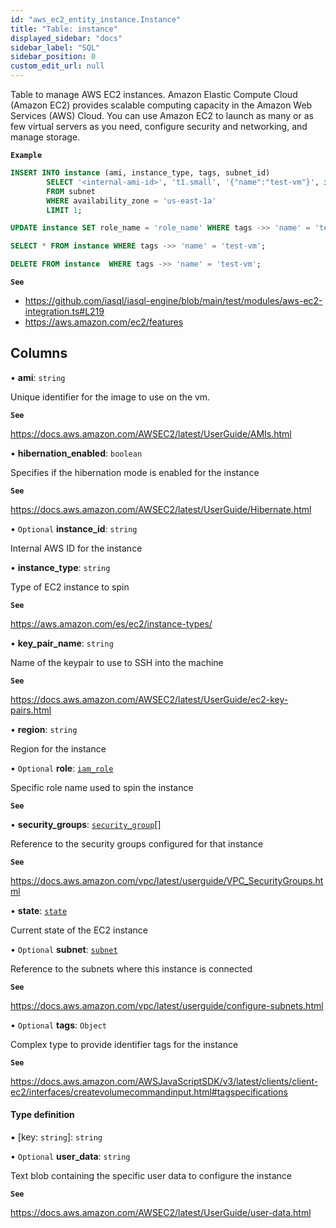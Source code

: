 ```yaml
---
id: "aws_ec2_entity_instance.Instance"
title: "Table: instance"
displayed_sidebar: "docs"
sidebar_label: "SQL"
sidebar_position: 0
custom_edit_url: null
---
```


Table to manage AWS EC2 instances. Amazon Elastic Compute Cloud (Amazon EC2) provides scalable computing capacity
in the Amazon Web Services (AWS) Cloud. You can use Amazon EC2 to launch as many or as few virtual servers
as you need, configure security and networking, and manage storage.

**`Example`**

```sql TheButton[Manage an EC2 instance]="Manage an EC2 instance"
INSERT INTO instance (ami, instance_type, tags, subnet_id)
        SELECT '<internal-ami-id>', 't1.small', '{"name":"test-vm"}', id
        FROM subnet
        WHERE availability_zone = 'us-east-1a'
        LIMIT 1;

UPDATE instance SET role_name = 'role_name' WHERE tags ->> 'name' = 'test-vm';

SELECT * FROM instance WHERE tags ->> 'name' = 'test-vm';

DELETE FROM instance  WHERE tags ->> 'name' = 'test-vm';
```

**`See`**

 - https://github.com/iasql/iasql-engine/blob/main/test/modules/aws-ec2-integration.ts#L219
 - https://aws.amazon.com/ec2/features

## Columns

• **ami**: `string`

Unique identifier for the image to use on the vm.

**`See`**

https://docs.aws.amazon.com/AWSEC2/latest/UserGuide/AMIs.html

• **hibernation\_enabled**: `boolean`

Specifies if the hibernation mode is enabled for the instance

**`See`**

https://docs.aws.amazon.com/AWSEC2/latest/UserGuide/Hibernate.html

• `Optional` **instance\_id**: `string`

Internal AWS ID for the instance

• **instance\_type**: `string`

Type of EC2 instance to spin

**`See`**

https://aws.amazon.com/es/ec2/instance-types/

• **key\_pair\_name**: `string`

Name of the keypair to use to SSH into the machine

**`See`**

https://docs.aws.amazon.com/AWSEC2/latest/UserGuide/ec2-key-pairs.html

• **region**: `string`

Region for the instance

• `Optional` **role**: [`iam_role`](aws_iam_entity_role.IamRole.md)

Specific role name used to spin the instance

**`See`**

• **security\_groups**: [`security_group`](aws_security_group_entity.SecurityGroup.md)[]

Reference to the security groups configured for that instance

**`See`**

https://docs.aws.amazon.com/vpc/latest/userguide/VPC_SecurityGroups.html

• **state**: [`state`](../enums/aws_ec2_entity_instance.State.md)

Current state of the EC2 instance

• `Optional` **subnet**: [`subnet`](aws_vpc_entity_subnet.Subnet.md)

Reference to the subnets where this instance is connected

**`See`**

https://docs.aws.amazon.com/vpc/latest/userguide/configure-subnets.html

• `Optional` **tags**: `Object`

Complex type to provide identifier tags for the instance

**`See`**

https://docs.aws.amazon.com/AWSJavaScriptSDK/v3/latest/clients/client-ec2/interfaces/createvolumecommandinput.html#tagspecifications

#### Type definition

▪ [key: `string`]: `string`

• `Optional` **user\_data**: `string`

Text blob containing the specific user data to configure the instance

**`See`**

https://docs.aws.amazon.com/AWSEC2/latest/UserGuide/user-data.html
